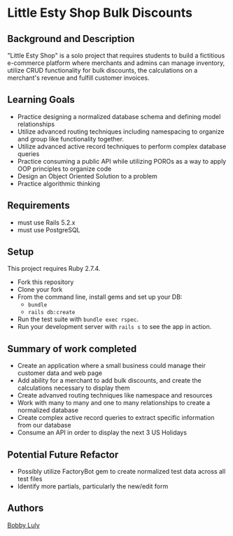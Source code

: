 # Little Esty Shop Bulk Discounts

## Background and Description
"Little Esty Shop" is a solo project that requires students to build a fictitious e-commerce platform where merchants and admins can manage inventory, utilize CRUD functionality for bulk discounts, the calculations on a merchant's revenue and fulfill customer invoices.

## Learning Goals
- Practice designing a normalized database schema and defining model relationships
- Utilize advanced routing techniques including namespacing to organize and group like functionality together.
- Utilize advanced active record techniques to perform complex database queries
- Practice consuming a public API while utilizing POROs as a way to apply OOP principles to organize code
- Design an Object Oriented Solution to a problem
- Practice algorithmic thinking

## Requirements
- must use Rails 5.2.x
- must use PostgreSQL

## Setup
This project requires Ruby 2.7.4.

* Fork this repository
* Clone your fork
* From the command line, install gems and set up your DB:
    * `bundle`
    * `rails db:create`
* Run the test suite with `bundle exec rspec`.
* Run your development server with `rails s` to see the app in action.

## Summary of work completed
* Create an application where a small business could manage their customer data and web page
* Add ability for a merchant to add bulk discounts, and create the calculations necessary to display them
* Create advanved routing techniques like namespace and resources
* Work with many to many and one to many relationships to create a normalized database
* Create complex active record queries to extract specific information from our database
* Consume an API in order to display the next 3 US Holidays

## Potential Future Refactor
* Possibly utilize FactoryBot gem to create normalized test data across all test files
* Identify more partials, particularly the new/edit form

## Authors 
[Bobby Luly](https://github.com/Bobsters986)